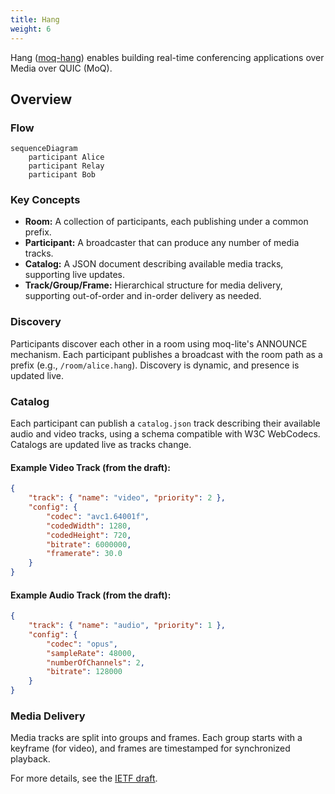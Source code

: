 ```yaml
---
title: Hang
weight: 6
---
```


Hang ([moq-hang](https://www.ietf.org/archive/id/draft-lcurley-moq-hang-00.html)) enables building real-time conferencing applications over Media over QUIC (MoQ).

## Overview

### Flow

```mermaid
sequenceDiagram
	participant Alice
	participant Relay
	participant Bob
```

### Key Concepts
- **Room:** A collection of participants, each publishing under a common prefix.
- **Participant:** A broadcaster that can produce any number of media tracks.
- **Catalog:** A JSON document describing available media tracks, supporting live updates.
- **Track/Group/Frame:** Hierarchical structure for media delivery, supporting out-of-order and in-order delivery as needed.

### Discovery
Participants discover each other in a room using moq-lite's ANNOUNCE mechanism. Each participant publishes a broadcast with the room path as a prefix (e.g., `/room/alice.hang`). Discovery is dynamic, and presence is updated live.

### Catalog
Each participant can publish a `catalog.json` track describing their available audio and video tracks, using a schema compatible with W3C WebCodecs. Catalogs are updated live as tracks change.

#### Example Video Track (from the draft):
```json
{
	"track": { "name": "video", "priority": 2 },
	"config": {
		"codec": "avc1.64001f",
		"codedWidth": 1280,
		"codedHeight": 720,
		"bitrate": 6000000,
		"framerate": 30.0
	}
}
```

#### Example Audio Track (from the draft):
```json
{
	"track": { "name": "audio", "priority": 1 },
	"config": {
		"codec": "opus",
		"sampleRate": 48000,
		"numberOfChannels": 2,
		"bitrate": 128000
	}
}
```

### Media Delivery
Media tracks are split into groups and frames. Each group starts with a keyframe (for video), and frames are timestamped for synchronized playback.

For more details, see the [IETF draft](https://www.ietf.org/archive/id/draft-lcurley-moq-hang-00.html).